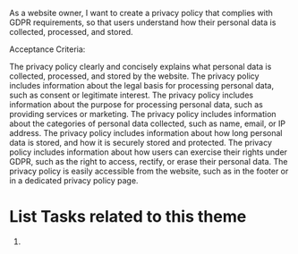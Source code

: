 As a website owner, I want to create a privacy policy that complies with GDPR requirements, so that users understand how their personal data is collected, processed, and stored.

Acceptance Criteria:

The privacy policy clearly and concisely explains what personal data is collected, processed, and stored by the website.
The privacy policy includes information about the legal basis for processing personal data, such as consent or legitimate interest.
The privacy policy includes information about the purpose for processing personal data, such as providing services or marketing.
The privacy policy includes information about the categories of personal data collected, such as name, email, or IP address.
The privacy policy includes information about how long personal data is stored, and how it is securely stored and protected.
The privacy policy includes information about how users can exercise their rights under GDPR, such as the right to access, rectify, or erase their personal data.
The privacy policy is easily accessible from the website, such as in the footer or in a dedicated privacy policy page.


# List Tasks related to this theme
1. 